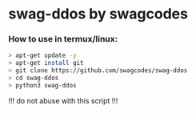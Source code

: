 # swag-ddos by swagcodes

### How to use in termux/linux:

```bash
> apt-get update -y
> apt-get install git
> git clone https://github.com/swagcodes/swag-ddos
> cd swag-ddos
> python3 swag-ddos
```
!!! do not abuse with this script !!!
